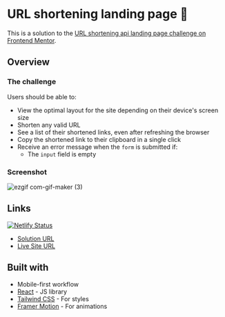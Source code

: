 # URL shortening landing page 📃

This is a solution to the [URL shortening api landing page challenge on Frontend Mentor](https://www.frontendmentor.io/challenges/url-shortening-api-landing-page-2ce3ob-G). 


## Overview

### The challenge

Users should be able to:

- View the optimal layout for the site depending on their device's screen size
- Shorten any valid URL
- See a list of their shortened links, even after refreshing the browser
- Copy the shortened link to their clipboard in a single click
- Receive an error message when the `form` is submitted if:
  - The `input` field is empty

### Screenshot
![ezgif com-gif-maker (3)](https://user-images.githubusercontent.com/64233549/162003753-09dfceac-cbb1-4144-98ac-793678db29e3.gif)



## Links
[![Netlify Status](https://api.netlify.com/api/v1/badges/fdfe3f07-0654-4c71-91f3-3194d7ca93df/deploy-status)](https://app.netlify.com/sites/heroic-druid-0bbab8/deploys)
- [Solution URL](https://github.com/notFaceroll/URL-shortening-landing-page) 
- [Live Site URL](https://heroic-druid-0bbab8.netlify.app/) 


## Built with

- Mobile-first workflow
- [React](https://reactjs.org/) - JS library
- [Tailwind CSS](https://tailwindcss.com/) - For styles
- [Framer Motion](https://www.framer.com/) - For animations

